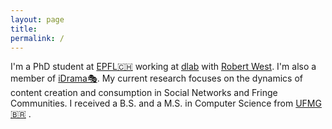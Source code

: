 ```yaml
---
layout: page
title: 
permalink: /
---
```


I'm a PhD student at [EPFL🇨🇭][epfl] working at [dlab][dlab] with [Robert West][bob]. 
I'm also a member of [iDrama🎭][idrama].
My current research focuses on the dynamics of content creation and consumption in Social Networks and Fringe Communities.
I received a B.S. and a M.S. in Computer Science from [UFMG🇧🇷][dcc] . 

[epfl]: https://www.epfl.ch/en/
[bob]: https://dlab.epfl.ch/people/west/
[dcc]: http://www.dcc.ufmg.br/dcc/	
[dlab]: https://dlab.epfl.ch/people/
[idrama]: https://twitter.com/iDRAMALab
